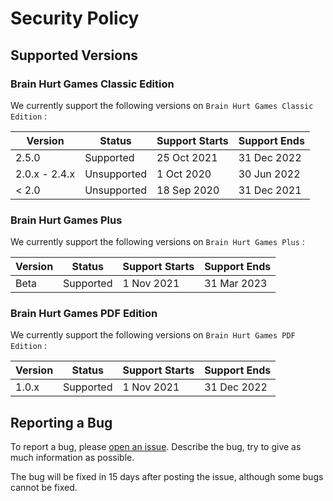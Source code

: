 # Security Policy

## Supported Versions

### Brain Hurt Games Classic Edition

We currently support the following versions on `Brain Hurt Games Classic Edition` :

| Version       | Status             | Support Starts    | Support Ends   |
| ------------- | ------------------ | ----------------- | -------------- |
| 2.5.0         | Supported          | 25 Oct 2021       | 31 Dec 2022    |
| 2.0.x - 2.4.x | Unsupported        | 1 Oct 2020        | 30 Jun 2022    |
| < 2.0         | Unsupported        | 18 Sep 2020       | 31 Dec 2021    |

### Brain Hurt Games Plus

We currently support the following versions on `Brain Hurt Games Plus` :

| Version       | Status             | Support Starts    | Support Ends   |
| ------------- | ------------------ | ----------------- | -------------- |
| Beta          | Supported          | 1 Nov 2021        | 31 Mar 2023    |

### Brain Hurt Games PDF Edition

We currently support the following versions on `Brain Hurt Games PDF Edition` :

| Version       | Status             | Support Starts    | Support Ends   |
| ------------- | ------------------ | ----------------- | -------------- |
| 1.0.x         | Supported          | 1 Nov 2021        | 31 Dec 2022    |

## Reporting a Bug

To report a bug, please [open an issue](https://github.com/larrystudios/brainhurtgames/issues/new). Describe the bug, try to give as much information as possible.

The bug will be fixed in 15 days after posting the issue, although some bugs cannot be fixed.
